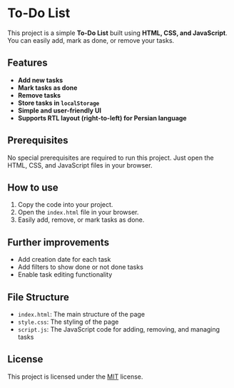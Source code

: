 # To-Do List

This project is a simple **To-Do List** built using **HTML, CSS, and JavaScript**. You can easily add, mark as done, or remove your tasks.

## Features
- **Add new tasks**
- **Mark tasks as done**
- **Remove tasks**
- **Store tasks in `localStorage`**
- **Simple and user-friendly UI**
- **Supports RTL layout (right-to-left) for Persian language**

## Prerequisites
No special prerequisites are required to run this project. Just open the HTML, CSS, and JavaScript files in your browser.

## How to use
1. Copy the code into your project.
2. Open the `index.html` file in your browser.
3. Easily add, remove, or mark tasks as done.

## Further improvements
- Add creation date for each task
- Add filters to show done or not done tasks
- Enable task editing functionality

## File Structure
- `index.html`: The main structure of the page
- `style.css`: The styling of the page
- `script.js`: The JavaScript code for adding, removing, and managing tasks

## License
This project is licensed under the [MIT](https://opensource.org/licenses/MIT) license.
